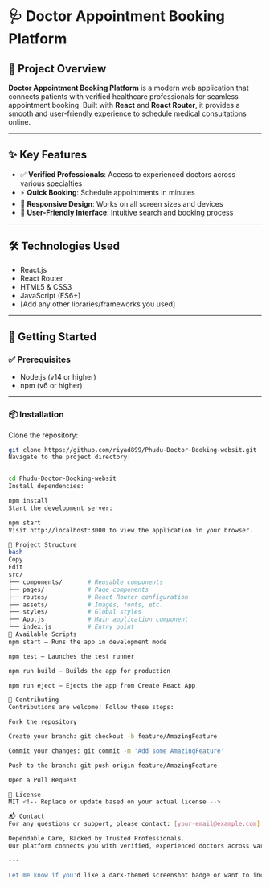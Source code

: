 # 🩺 Doctor Appointment Booking Platform



## 📖 Project Overview

**Doctor Appointment Booking Platform** is a modern web application that connects patients with verified healthcare professionals for seamless appointment booking. Built with **React** and **React Router**, it provides a smooth and user-friendly experience to schedule medical consultations online.

---

## ✨ Key Features

- ✅ **Verified Professionals**: Access to experienced doctors across various specialties  
- ⚡ **Quick Booking**: Schedule appointments in minutes  
- 📱 **Responsive Design**: Works on all screen sizes and devices  
- 🧭 **User-Friendly Interface**: Intuitive search and booking process  

---

## 🛠️ Technologies Used

- React.js  
- React Router  
- HTML5 & CSS3  
- JavaScript (ES6+)  
- [Add any other libraries/frameworks you used]

---

## 🚀 Getting Started

### ✅ Prerequisites

- Node.js (v14 or higher)  
- npm (v6 or higher)

---

### 📦 Installation

Clone the repository:

```bash
git clone https://github.com/riyad899/Phudu-Doctor-Booking-websit.git
Navigate to the project directory:


cd Phudu-Doctor-Booking-websit
Install dependencies:

npm install
Start the development server:

npm start
Visit http://localhost:3000 to view the application in your browser.

📁 Project Structure
bash
Copy
Edit
src/
├── components/       # Reusable components
├── pages/            # Page components
├── routes/           # React Router configuration
├── assets/           # Images, fonts, etc.
├── styles/           # Global styles
├── App.js            # Main application component
└── index.js          # Entry point
📜 Available Scripts
npm start – Runs the app in development mode

npm test – Launches the test runner

npm run build – Builds the app for production

npm run eject – Ejects the app from Create React App

🤝 Contributing
Contributions are welcome! Follow these steps:

Fork the repository

Create your branch: git checkout -b feature/AmazingFeature

Commit your changes: git commit -m 'Add some AmazingFeature'

Push to the branch: git push origin feature/AmazingFeature

Open a Pull Request

📄 License
MIT <!-- Replace or update based on your actual license -->

📬 Contact
For any questions or support, please contact: [your-email@example.com]

Dependable Care, Backed by Trusted Professionals.
Our platform connects you with verified, experienced doctors across various specialties — all at your convenience. Whether it's a routine checkup or urgent consultation, book appointments in minutes and receive quality care you can trust.

---

Let me know if you'd like a dark-themed screenshot badge or want to include GitHub Pages deployment instructions too.







